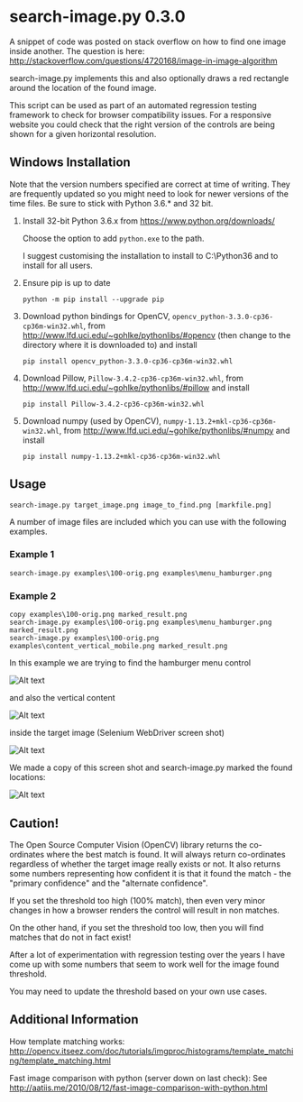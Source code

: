 # search-image.py 0.3.0

A snippet of code was posted on stack overflow on how to find one image inside another. The question is here: http://stackoverflow.com/questions/4720168/image-in-image-algorithm

search-image.py implements this and also optionally draws a red rectangle around the location of the found image.

This script can be used as part of an automated regression testing framework to check for browser compatibility issues. For a responsive website you could check that the right version of the controls are being shown for a given horizontal resolution.

## Windows Installation

Note that the version numbers specified are correct at time of writing. They are frequently updated so you might need to look for newer versions of the time files. Be sure to stick with Python 3.6.* and 32 bit.

1. Install 32-bit Python 3.6.x from https://www.python.org/downloads/

   Choose the option to add `python.exe` to the path.
   
   I suggest customising the installation to install to C:\Python36 and to install for all users.

2. Ensure pip is up to date
    ```
    python -m pip install --upgrade pip
    ```

3. Download python bindings for OpenCV, `opencv_python-3.3.0-cp36-cp36m-win32.whl`, from http://www.lfd.uci.edu/~gohlke/pythonlibs/#opencv (then change to the directory where it is downloaded to) and install
    ```
    pip install opencv_python-3.3.0-cp36-cp36m-win32.whl
    ```

4. Download Pillow, `Pillow-3.4.2-cp36-cp36m-win32.whl`, from http://www.lfd.uci.edu/~gohlke/pythonlibs/#pillow and install
    ```
    pip install Pillow-3.4.2-cp36-cp36m-win32.whl
    ```

5. Download numpy (used by OpenCV), `numpy-1.13.2+mkl-cp36-cp36m-win32.whl`, from http://www.lfd.uci.edu/~gohlke/pythonlibs/#numpy and install
    ```
    pip install numpy-1.13.2+mkl-cp36-cp36m-win32.whl
    ```

## Usage

```
search-image.py target_image.png image_to_find.png [markfile.png]
```

A number of image files are included which you can use with the following examples.

### Example 1

```
search-image.py examples\100-orig.png examples\menu_hamburger.png
```

### Example 2

```
copy examples\100-orig.png marked_result.png
search-image.py examples\100-orig.png examples\menu_hamburger.png marked_result.png
search-image.py examples\100-orig.png examples\content_vertical_mobile.png marked_result.png
```

In this example we are trying to find the hamburger menu control

![Alt text](examples/menu_hamburger.png?raw=true "Hamburger Menu Control")

and also the vertical content

![Alt text](examples/content_vertical_mobile.png?raw=true "Vertical Content")

inside the target image (Selenium WebDriver screen shot)

![Alt text](examples/100-orig.png?raw=true "Mobile View")

We made a copy of this screen shot and search-image.py marked the found locations:

![Alt text](examples/100-marked.png?raw=true "Hamburger Menu Control")


## Caution!

The Open Source Computer Vision (OpenCV) library returns the co-ordinates where the best match is found. It will always return co-ordinates regardless of whether the target image really exists or not. It also returns some numbers representing how confident it is that it found the match - the "primary confidence" and the "alternate confidence".

If you set the threshold too high (100% match), then even very minor changes in how a browser renders the control will result in non matches.

On the other hand, if you set the threshold too low, then you will find matches that do not in fact exist!

After a lot of experimentation with regression testing over the years I have come up with some numbers that seem to work well for the image found threshold.

You may need to update the threshold based on your own use cases.

## Additional Information

How template matching works:
http://opencv.itseez.com/doc/tutorials/imgproc/histograms/template_matching/template_matching.html

Fast image comparison with python (server down on last check):
See http://aatiis.me/2010/08/12/fast-image-comparison-with-python.html
